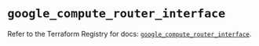 # `google_compute_router_interface`

Refer to the Terraform Registry for docs: [`google_compute_router_interface`](https://registry.terraform.io/providers/hashicorp/google/6.28.0/docs/resources/compute_router_interface).
